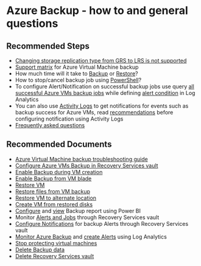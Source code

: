 <properties
	pageTitle="Azure Backup - how to and general questions"
	description="Azure Backup - how to and general questions"
	service="microsoft.compute"
	resource="virtualmachines"
	authors="srinathv"
	ms.author="srinathv"
	displayOrder="4"
	selfHelpType="resource"
	supportTopicIds="32637323,32637324,32637325"
	resourceTags="windows,linux,redhat,ubuntu"
	productPesIds="15571,15797,16470,16454,14749"
	cloudEnvironments="public, Fairfax"
	articleId="ea9de181-a019-4256-98f3-7842e7125113"
/>

# Azure Backup - how to and general questions

## **Recommended Steps**

* [Changing storage replication type from GRS to LRS is not supported](https://aka.ms/AB-AA4e571)<br>
* [Support matrix](https://aka.ms/AB-AA4ecqa) for Azure Virtual Machine backup<br>
* How much time will it take to [Backup](https://aka.ms/AB-AA4ecqb) or [Restore](https://aka.ms/AB-AA4ecqn)?<br>
* How to stop/cancel backup job using [PowerShell](https://aka.ms/AB-AA4e56e)?<br>
* To configure Alert/Notification on successful backup jobs use query [all successful Azure VMs backup jobs](https://aka.ms/Successful-BackupAlert-IAASVM) while defining [alert condition](https://aka.ms/backup-Alert-condition) in Log Analytics<br>
* You can also use [Activity Logs](https://aka.ms/Configure-AlertsNotification-ActivityLogs) to get notifications for events such as backup success for Azure VMs, read [recommendations](https://aka.ms/BKP-Notification-Recommendations) before configuring notification using Activity Logs<br>
* [Frequently asked questions](https://aka.ms/AB-AA4e56n)


## **Recommended Documents**

* [Azure Virtual Machine backup troubleshooting guide](https://aka.ms/AB-AA4ecqg)
* [Configure Azure VMs Backup in Recovery Services vault](https://aka.ms/AB-AA4ecq2)<br>
* [Enable Backup during VM creation](https://aka.ms/AB-EnableBackupDuringVMcreation)<br>
* [Enable Backup from VM blade](https://aka.ms/AB-EnableBackupDuringVMcreation)<br>
* [Restore VM](https://aka.ms/AB-AA4e568)<br>
* [Restore files from VM backup](https://aka.ms/AB-AA4e56h)<br>
* [Restore VM to alternate location](https://aka.ms/AB-AA4e570)<br>
* [Create VM from restored disks](https://aka.ms/AB-AA4e56j)<br>
* [Configure](https://aka.ms/AB-backupReorts) and [view](https://aka.ms/View-PowerBI-Report) Backup report using Power BI<br>
* Monitor [Alerts and Jobs](https://aka.ms/Monitor-JobsAlert-RSV) through Recovery Services vault<br>
* [Configure Notifications](https://aka.ms/Configure-Notification-RSV) for backup Alerts through Recovery Services vault<br>
* [Monitor Azure Backup](https://aka.ms/Monitor-Backup-LA) and [create Alerts](https://aka.ms/Create-Alert-LA) using Log Analytics<br>
* [Stop protecting virtual machines](https://aka.ms/AB-AA4ecqs)<br>
* [Delete Backup data](https://aka.ms/AB-AA4e56f)<br>
* [Delete Recovery Services vault](https://aka.ms/AB-AA4ecq5)
